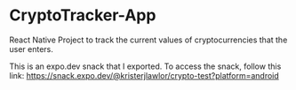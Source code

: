 # CryptoTracker-App
React Native Project to track the current values of cryptocurrencies that the user enters.

This is an expo.dev snack that I exported. To access the snack, follow this link: https://snack.expo.dev/@kristerjlawlor/crypto-test?platform=android
